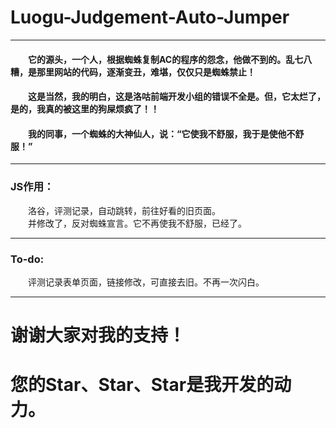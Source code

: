 # Luogu-Judgement-Auto-Jumper<br>

---
#### &emsp;&emsp;它的源头，一个人，根据蜘蛛复制AC的程序的怨念，他做不到的。乱七八糟，是那里网站的代码，逐渐变丑，难堪，仅仅只是蜘蛛禁止！<br>
#### &emsp;&emsp;这是当然，我的明白，这是洛咕前端开发小组的错误不全是。但，它太烂了，是的，我真的被这里的狗屎烦疯了！！<br>
#### &emsp;&emsp;我的同事，一个蜘蛛的大神仙人，说：“它使我不舒服，我于是使他不舒服！”<br>

---
### JS作用：
&emsp;&emsp;洛谷，评测记录，自动跳转，前往好看的旧页面。<br>
&emsp;&emsp;并修改了，反对蜘蛛宣言。它不再使我不舒服，已经了。<br>

---
### To-do:
&emsp;&emsp;评测记录表单页面，链接修改，可直接去旧。不再一次闪白。<br>

---
# 谢谢大家对我的支持！<br>
# 您的Star、Star、Star是我开发的动力。<br>
